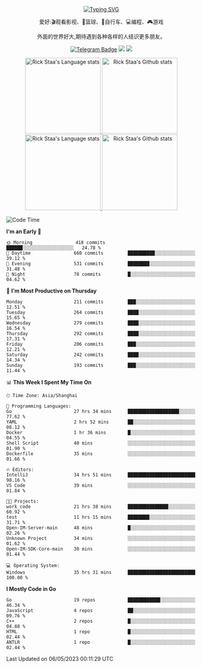 <div align="center"> 

[![Typing SVG](https://readme-typing-svg.herokuapp.com?size=25&duration=2500&color=eeeeee&vCenter=true&width=200&height=40&lines=Hi+there+%F0%9F%91%8B%F0%9F%8F%BB;I'm+DanBai)](https://git.io/typing-svg)

爱好:🎬观看影视、🏀篮球、🚴自行车、💻编程、🎮游戏

外面的世界好大,期待遇到各种各样的人结识更多朋友。

[![Telegram Badge](https://img.shields.io/badge/-Telegram-blue?style=flat&logo=Telegram&logoColor=white)](https://t.me/danbai9420) 
[![](https://img.shields.io/badge/-Blog-brightgreen?style=flat&logo=Blogger&logoColor=white)](https://p00q.cn)
[![](https://img.shields.io/badge/-Email-red?style=flat&logo=Mail.Ru&logoColor=white)](mailto:danbai@88.com)
</div>

<!-- Light Mode -->
<div align="center"> 
<a href="https://github.com/anuraghazra/github-readme-stats#gh-light-mode-only">
<img height=200 src="https://github-readme-stats-git-master-rstaa-rickstaa.vercel.app/api/top-langs/?username=danbai225&layout=compact&langs_count=10&hide_border=1&role=OWNER,COLLABORATOR#gh-light-mode-only" alt="Rick Staa's Language stats" />
</a>
<a href="https://github.com/anuraghazra/github-readme-stats#gh-light-mode-only">
<img height=200 src="https://github-readme-stats-git-master-rstaa-rickstaa.vercel.app/api?username=danbai225&show_icons=true&count_private=true&line_height=28&hide_border=1&include_all_commits=true&card_width=450&role=OWNER,COLLABORATOR&exclude_repo=github-readme-stats#gh-light-mode-only" alt="Rick Staa's Github stats" />
</a>
</div>

<!-- Dark Mode -->
<div align="center"> 
<a href="https://github.com/anuraghazra/github-readme-stats#gh-dark-mode-only">
<img height=200 src="https://github-readme-stats-git-master-rstaa-rickstaa.vercel.app/api/top-langs/?username=danbai225&layout=compact&langs_count=10&hide_border=1&role=OWNER,COLLABORATOR&theme=github_dark#gh-dark-mode-only" alt="Rick Staa's Language stats" />
</a>
<a href="https://github.com/anuraghazra/github-readme-stats#gh-dark-mode-only">
<img height=200 src="https://github-readme-stats-git-master-rstaa-rickstaa.vercel.app/api?username=danbai225&show_icons=true&count_private=true&line_height=28&hide_border=1&include_all_commits=true&card_width=450&role=OWNER,COLLABORATOR&exclude_repo=github-readme-stats&theme=github_dark#gh-dark-mode-only" alt="Rick Staa's Github stats" />
</a>
</div>

<!--START_SECTION:waka-->
![Code Time](http://img.shields.io/badge/Code%20Time-262%20hrs%2048%20mins-blue)

**I'm an Early 🐤** 

```text
🌞 Morning                418 commits         ██████░░░░░░░░░░░░░░░░░░░   24.78 % 
🌆 Daytime                660 commits         ██████████░░░░░░░░░░░░░░░   39.12 % 
🌃 Evening                531 commits         ████████░░░░░░░░░░░░░░░░░   31.48 % 
🌙 Night                  78 commits          █░░░░░░░░░░░░░░░░░░░░░░░░   04.62 % 
```
📅 **I'm Most Productive on Thursday** 

```text
Monday                   211 commits         ███░░░░░░░░░░░░░░░░░░░░░░   12.51 % 
Tuesday                  264 commits         ████░░░░░░░░░░░░░░░░░░░░░   15.65 % 
Wednesday                279 commits         ████░░░░░░░░░░░░░░░░░░░░░   16.54 % 
Thursday                 292 commits         ████░░░░░░░░░░░░░░░░░░░░░   17.31 % 
Friday                   206 commits         ███░░░░░░░░░░░░░░░░░░░░░░   12.21 % 
Saturday                 242 commits         ████░░░░░░░░░░░░░░░░░░░░░   14.34 % 
Sunday                   193 commits         ███░░░░░░░░░░░░░░░░░░░░░░   11.44 % 
```


📊 **This Week I Spent My Time On** 

```text
🕑︎ Time Zone: Asia/Shanghai

💬 Programming Languages: 
Go                       27 hrs 34 mins      ███████████████████░░░░░░   77.62 % 
YAML                     2 hrs 52 mins       ██░░░░░░░░░░░░░░░░░░░░░░░   08.12 % 
Docker                   1 hr 36 mins        █░░░░░░░░░░░░░░░░░░░░░░░░   04.55 % 
Shell Script             40 mins             ░░░░░░░░░░░░░░░░░░░░░░░░░   01.90 % 
Dockerfile               35 mins             ░░░░░░░░░░░░░░░░░░░░░░░░░   01.66 % 

🔥 Editors: 
IntelliJ                 34 hrs 51 mins      █████████████████████████   98.16 % 
VS Code                  39 mins             ░░░░░░░░░░░░░░░░░░░░░░░░░   01.84 % 

🐱‍💻 Projects: 
work_code                21 hrs 38 mins      ███████████████░░░░░░░░░░   60.92 % 
test                     11 hrs 15 mins      ████████░░░░░░░░░░░░░░░░░   31.71 % 
Open-IM-Server-main      48 mins             █░░░░░░░░░░░░░░░░░░░░░░░░   02.26 % 
Unknown Project          34 mins             ░░░░░░░░░░░░░░░░░░░░░░░░░   01.62 % 
Open-IM-SDK-Core-main    30 mins             ░░░░░░░░░░░░░░░░░░░░░░░░░   01.44 % 

💻 Operating System: 
Windows                  35 hrs 31 mins      █████████████████████████   100.00 % 
```

**I Mostly Code in Go** 

```text
Go                       19 repos            ████████████░░░░░░░░░░░░░   46.34 % 
JavaScript               4 repos             ██░░░░░░░░░░░░░░░░░░░░░░░   09.76 % 
C++                      2 repos             █░░░░░░░░░░░░░░░░░░░░░░░░   04.88 % 
HTML                     1 repo              █░░░░░░░░░░░░░░░░░░░░░░░░   02.44 % 
ANTLR                    1 repo              █░░░░░░░░░░░░░░░░░░░░░░░░   02.44 % 
```




 Last Updated on 06/05/2023 00:11:29 UTC
<!--END_SECTION:waka-->

